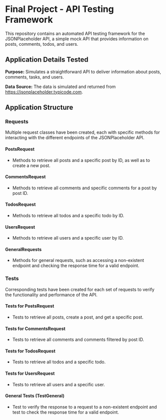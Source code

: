 # Final Project - API Testing Framework

This repository contains an automated API testing framework for the JSONPlaceholder API, a simple mock API that provides information on posts, comments, todos, and users.

## Application Details Tested

**Purpose:**
Simulates a straightforward API to deliver information about posts, comments, tasks, and users.

**Data Source:**
The data is simulated and returned from https://jsonplaceholder.typicode.com.

## Application Structure

### Requests

Multiple request classes have been created, each with specific methods for interacting with the different endpoints of the JSONPlaceholder API.

#### PostsRequest
- Methods to retrieve all posts and a specific post by ID, as well as to create a new post.

#### CommentsRequest
- Methods to retrieve all comments and specific comments for a post by post ID.

#### TodosRequest
- Methods to retrieve all todos and a specific todo by ID.

#### UsersRequest
- Methods to retrieve all users and a specific user by ID.

#### GeneralRequests
- Methods for general requests, such as accessing a non-existent endpoint and checking the response time for a valid endpoint.

### Tests

Corresponding tests have been created for each set of requests to verify the functionality and performance of the API.

#### Tests for PostsRequest
- Tests to retrieve all posts, create a post, and get a specific post.

#### Tests for CommentsRequest
- Tests to retrieve all comments and comments filtered by post ID.

#### Tests for TodosRequest
- Tests to retrieve all todos and a specific todo.

#### Tests for UsersRequest
- Tests to retrieve all users and a specific user.

#### General Tests (TestGeneral)
- Test to verify the response to a request to a non-existent endpoint and test to check the response time for a valid endpoint.
